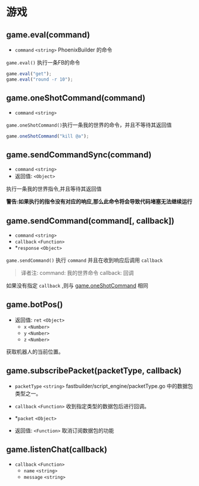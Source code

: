# 游戏

## game.eval(command)
* `command` `<string>` PhoenixBuilder 的命令

`game.eval()` 执行一条FB的命令

```javascript
game.eval("get");
game.eval("round -r 10");
```

## game.oneShotCommand(command)
* `command` `<string>`

`game.oneShotCommand()`执行一条我的世界的命令，并且不等待其返回值

```javascript
game.oneShotCommand("kill @a");
```

## game.sendCommandSync(command)
* `command` `<string>`
* 返回值: `<Object>`

执行一条我的世界指令,并且等待其返回值

**警告:如果执行的指令没有对应的响应,那么此命令将会导致代码堵塞无法继续运行**

## game.sendCommand(command[, callback])
* `command` `<string>`
* `callback` `<Function>`
* *`response` `<Object>`

`game.sendCommand()` 执行 `command` 并且在收到响应后调用 `callback` 
> 译者注:
>  command: 我的世界命令
>  callback: 回调

如果没有指定 `callback` ,则与  [game.oneShotCommand](game.md#gameoneshotcommandcommand)  相同

## game.botPos()
* 返回值: `ret` `<Object>`
  * `x` `<Number>`
  * `y` `<Number>`
  * `z` `<Number>`

获取机器人的当前位置。

##  game.subscribePacket(packetType, callback)
* `packetType` `<string>` fastbuilder/script_engine/packetType.go 中的数据包类型之一。
* `callback` `<Function>` 收到指定类型的数据包后进行回调。
* *`packet` `<Object>`

* 返回值: `<Function>`     取消订阅数据包的功能

##  game.listenChat(callback)
* `callback` `<Function>`
  * `name` `<string>`
  * `message` `<string>`




